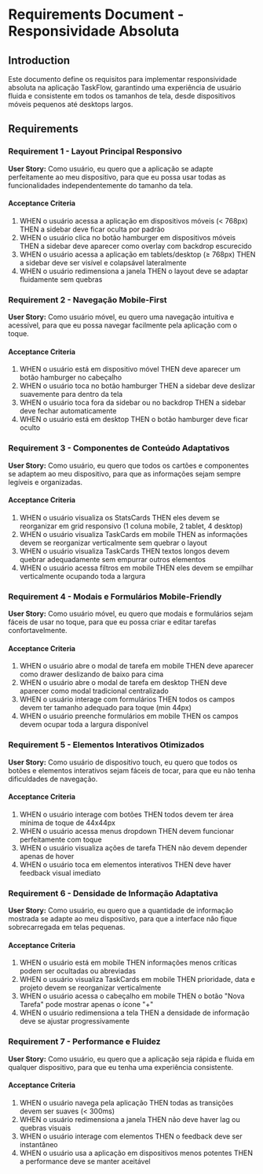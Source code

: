 # Requirements Document - Responsividade Absoluta

## Introduction

Este documento define os requisitos para implementar responsividade absoluta na aplicação TaskFlow, garantindo uma experiência de usuário fluida e consistente em todos os tamanhos de tela, desde dispositivos móveis pequenos até desktops largos.

## Requirements

### Requirement 1 - Layout Principal Responsivo

**User Story:** Como usuário, eu quero que a aplicação se adapte perfeitamente ao meu dispositivo, para que eu possa usar todas as funcionalidades independentemente do tamanho da tela.

#### Acceptance Criteria

1. WHEN o usuário acessa a aplicação em dispositivos móveis (< 768px) THEN a sidebar deve ficar oculta por padrão
2. WHEN o usuário clica no botão hamburger em dispositivos móveis THEN a sidebar deve aparecer como overlay com backdrop escurecido
3. WHEN o usuário acessa a aplicação em tablets/desktop (≥ 768px) THEN a sidebar deve ser visível e colapsável lateralmente
4. WHEN o usuário redimensiona a janela THEN o layout deve se adaptar fluidamente sem quebras

### Requirement 2 - Navegação Mobile-First

**User Story:** Como usuário móvel, eu quero uma navegação intuitiva e acessível, para que eu possa navegar facilmente pela aplicação com o toque.

#### Acceptance Criteria

1. WHEN o usuário está em dispositivo móvel THEN deve aparecer um botão hamburger no cabeçalho
2. WHEN o usuário toca no botão hamburger THEN a sidebar deve deslizar suavemente para dentro da tela
3. WHEN o usuário toca fora da sidebar ou no backdrop THEN a sidebar deve fechar automaticamente
4. WHEN o usuário está em desktop THEN o botão hamburger deve ficar oculto

### Requirement 3 - Componentes de Conteúdo Adaptativos

**User Story:** Como usuário, eu quero que todos os cartões e componentes se adaptem ao meu dispositivo, para que as informações sejam sempre legíveis e organizadas.

#### Acceptance Criteria

1. WHEN o usuário visualiza os StatsCards THEN eles devem se reorganizar em grid responsivo (1 coluna mobile, 2 tablet, 4 desktop)
2. WHEN o usuário visualiza TaskCards em mobile THEN as informações devem se reorganizar verticalmente sem quebrar o layout
3. WHEN o usuário visualiza TaskCards THEN textos longos devem quebrar adequadamente sem empurrar outros elementos
4. WHEN o usuário acessa filtros em mobile THEN eles devem se empilhar verticalmente ocupando toda a largura

### Requirement 4 - Modais e Formulários Mobile-Friendly

**User Story:** Como usuário móvel, eu quero que modais e formulários sejam fáceis de usar no toque, para que eu possa criar e editar tarefas confortavelmente.

#### Acceptance Criteria

1. WHEN o usuário abre o modal de tarefa em mobile THEN deve aparecer como drawer deslizando de baixo para cima
2. WHEN o usuário abre o modal de tarefa em desktop THEN deve aparecer como modal tradicional centralizado
3. WHEN o usuário interage com formulários THEN todos os campos devem ter tamanho adequado para toque (min 44px)
4. WHEN o usuário preenche formulários em mobile THEN os campos devem ocupar toda a largura disponível

### Requirement 5 - Elementos Interativos Otimizados

**User Story:** Como usuário de dispositivo touch, eu quero que todos os botões e elementos interativos sejam fáceis de tocar, para que eu não tenha dificuldades de navegação.

#### Acceptance Criteria

1. WHEN o usuário interage com botões THEN todos devem ter área mínima de toque de 44x44px
2. WHEN o usuário acessa menus dropdown THEN devem funcionar perfeitamente com toque
3. WHEN o usuário visualiza ações de tarefa THEN não devem depender apenas de hover
4. WHEN o usuário toca em elementos interativos THEN deve haver feedback visual imediato

### Requirement 6 - Densidade de Informação Adaptativa

**User Story:** Como usuário, eu quero que a quantidade de informação mostrada se adapte ao meu dispositivo, para que a interface não fique sobrecarregada em telas pequenas.

#### Acceptance Criteria

1. WHEN o usuário está em mobile THEN informações menos críticas podem ser ocultadas ou abreviadas
2. WHEN o usuário visualiza TaskCards em mobile THEN prioridade, data e projeto devem se reorganizar verticalmente
3. WHEN o usuário acessa o cabeçalho em mobile THEN o botão "Nova Tarefa" pode mostrar apenas o ícone "+"
4. WHEN o usuário redimensiona a tela THEN a densidade de informação deve se ajustar progressivamente

### Requirement 7 - Performance e Fluidez

**User Story:** Como usuário, eu quero que a aplicação seja rápida e fluida em qualquer dispositivo, para que eu tenha uma experiência consistente.

#### Acceptance Criteria

1. WHEN o usuário navega pela aplicação THEN todas as transições devem ser suaves (< 300ms)
2. WHEN o usuário redimensiona a janela THEN não deve haver lag ou quebras visuais
3. WHEN o usuário interage com elementos THEN o feedback deve ser instantâneo
4. WHEN o usuário usa a aplicação em dispositivos menos potentes THEN a performance deve se manter aceitável